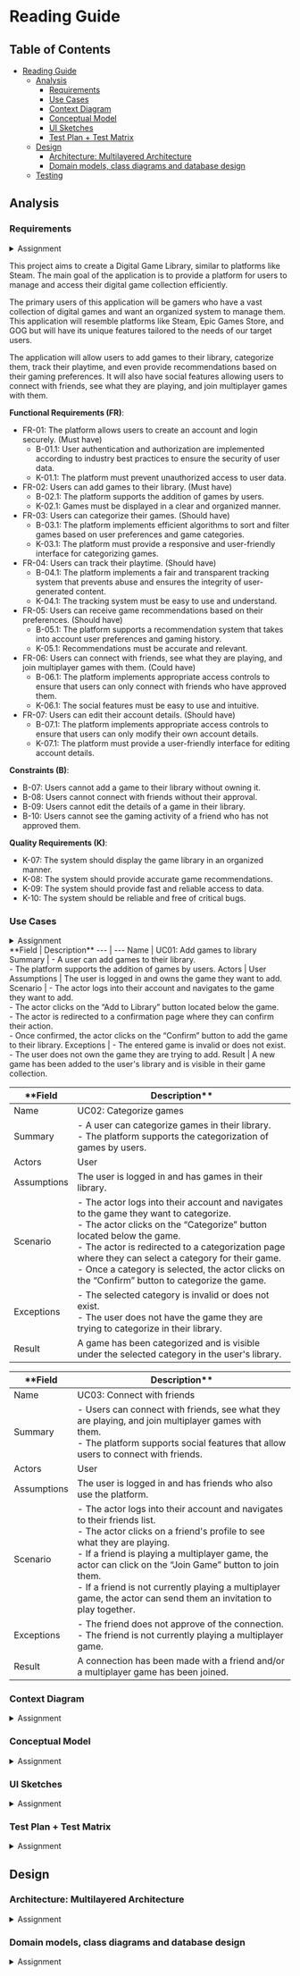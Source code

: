 # Reading Guide

## Table of Contents
- [Reading Guide](#reading-guide)
  - [Analysis](#analysis)
    - [Requirements](#requirements)
    - [Use Cases](#use-cases)
    - [Context Diagram](#context-diagram)
    - [Conceptual Model](#conceptual-model)
    - [UI Sketches](#ui-sketches)
    - [Test Plan + Test Matrix](#test-plan--test-matrix)
  - [Design](#design)
    - [Architecture: Multilayered Architecture](#architecture-multilayered-architecture)
    - [Domain models, class diagrams and database design](#domain-models-class-diagrams-and-database-design)
  - [Testing](#testing)

## Analysis

### Requirements
<details><summary>Assignment</summary>
Whether you are doing a small project on your own, or a large multidisciplinary project for a large company; everything depends on good requirements. Therefore, it is important to have an overview of what the application should do.

Therefore, in consultation with the client (as in the pro task) or on your own (as in your individual project), you will create a list of functionalities and prioritize them. 

N.B. Also look back at your one-slide idea and project description. If all goes well, you have described there what the goal of your project is. This is the good starting point for thinking and drafting your requirements.

Requirements often have 3 elements:
- Requirement: The behavior the system must exhibit.
- Constraints (on a requirement): Further tightening of the observable behavior of the system (think restrictions on input, things that are or are not allowed)
- Quality requirements (on a requirement): General requirements for the system, usually not a tightening of the behavior, but the way the behavior manifests itself (think sorting a view can be descending and ascending).

</details>

This project aims to create a Digital Game Library, similar to platforms like Steam. The main goal of the application is to provide a platform for users to manage and access their digital game collection efficiently.

The primary users of this application will be gamers who have a vast collection of digital games and want an organized system to manage them. This application will resemble platforms like Steam, Epic Games Store, and GOG but will have its unique features tailored to the needs of our target users.

The application will allow users to add games to their library, categorize them, track their playtime, and even provide recommendations based on their gaming preferences. It will also have social features allowing users to connect with friends, see what they are playing, and join multiplayer games with them.

**Functional Requirements (FR)**:
- FR-01: The platform allows users to create an account and login securely. (Must have)
  - B-01.1: User authentication and authorization are implemented according to industry best practices to ensure the security of user data.
  - K-01.1: The platform must prevent unauthorized access to user data.
- FR-02: Users can add games to their library. (Must have)
  - B-02.1: The platform supports the addition of games by users.
  - K-02.1: Games must be displayed in a clear and organized manner.
- FR-03: Users can categorize their games. (Should have)
  - B-03.1: The platform implements efficient algorithms to sort and filter games based on user preferences and game categories.
  - K-03.1: The platform must provide a responsive and user-friendly interface for categorizing games.
- FR-04: Users can track their playtime. (Should have)
  - B-04.1: The platform implements a fair and transparent tracking system that prevents abuse and ensures the integrity of user-generated content.
  - K-04.1: The tracking system must be easy to use and understand.
- FR-05: Users can receive game recommendations based on their preferences. (Should have)
  - B-05.1: The platform supports a recommendation system that takes into account user preferences and gaming history.
  - K-05.1: Recommendations must be accurate and relevant.
- FR-06: Users can connect with friends, see what they are playing, and join multiplayer games with them. (Could have)
  - B-06.1: The platform implements appropriate access controls to ensure that users can only connect with friends who have approved them.
  - K-06.1: The social features must be easy to use and intuitive.
- FR-07: Users can edit their account details. (Should have)
  - B-07.1: The platform implements appropriate access controls to ensure that users can only modify their own account details.
  - K-07.1: The platform must provide a user-friendly interface for editing account details.


**Constraints (B)**:
- B-07: Users cannot add a game to their library without owning it.
- B-08: Users cannot connect with friends without their approval.
- B-09: Users cannot edit the details of a game in their library.
- B-10: Users cannot see the gaming activity of a friend who has not approved them.

**Quality Requirements (K)**:
- K-07: The system should display the game library in an organized manner.
- K-08: The system should provide accurate game recommendations.
- K-09: The system should provide fast and reliable access to data.
- K-10: The system should be reliable and free of critical bugs.

### Use Cases
<details><summary>Assignment</summary>

The next step in developing the application is to create Use Cases based on the requirements. A Use Case describes "who" can do "what" with the system in question. Use Cases consist of a scenario description. The relationship between the Actors and their Use Cases can be represented in a Use Case diagram. Note that such a diagram is worthless without the descriptions.

  </details>
**Field | Description**
--- | ---
Name | UC01: Add games to library
Summary | - A user can add games to their library.<br>- The platform supports the addition of games by users.
Actors | User
Assumptions | The user is logged in and owns the game they want to add.
Scenario | - The actor logs into their account and navigates to the game they want to add.<br>- The actor clicks on the “Add to Library” button located below the game.<br>- The actor is redirected to a confirmation page where they can confirm their action.<br>- Once confirmed, the actor clicks on the “Confirm” button to add the game to their library.
Exceptions | - The entered game is invalid or does not exist.<br>- The user does not own the game they are trying to add.
Result | A new game has been added to the user's library and is visible in their game collection.

**Field | Description**
--- | ---
Name | UC02: Categorize games
Summary | - A user can categorize games in their library.<br>- The platform supports the categorization of games by users.
Actors | User
Assumptions | The user is logged in and has games in their library.
Scenario | - The actor logs into their account and navigates to the game they want to categorize.<br>- The actor clicks on the “Categorize” button located below the game.<br>- The actor is redirected to a categorization page where they can select a category for their game.<br>- Once a category is selected, the actor clicks on the “Confirm” button to categorize the game.
Exceptions | - The selected category is invalid or does not exist.<br>- The user does not have the game they are trying to categorize in their library.
Result | A game has been categorized and is visible under the selected category in the user's library.

**Field | Description**
--- | ---
Name | UC03: Connect with friends
Summary | - Users can connect with friends, see what they are playing, and join multiplayer games with them.<br>- The platform supports social features that allow users to connect with friends.
Actors | User
Assumptions | The user is logged in and has friends who also use the platform.
Scenario | - The actor logs into their account and navigates to their friends list.<br>- The actor clicks on a friend's profile to see what they are playing.<br>- If a friend is playing a multiplayer game, the actor can click on the “Join Game” button to join them.<br>- If a friend is not currently playing a multiplayer game, the actor can send them an invitation to play together.
Exceptions | - The friend does not approve of the connection.<br>- The friend is not currently playing a multiplayer game.
Result | A connection has been made with a friend and/or a multiplayer game has been joined.


### Context Diagram
<details><summary>Assignment</summary>

A software application always runs in a certain context: A number of external systems and actors with which the application interacts. These include users, external APIs and other hardware or software. 

To give a first idea of what the software might look like, you can make a context diagram for this purpose. Here you consider your application as a black-box and start looking at what other things the application interacts with. 


If you have this context, then such a diagram can be used as input for requirements or user stories, and gives, for example, an overview of the actors of the system. In design, a context diagram can also be used as a basis for the software architecture.

Additional information
The C4 model provides an explanation of the Context diagramLinks to an external site.

  </details>

### Conceptual Model
<details><summary>Assignment</summary>

In addition to an outline of the context, it also makes sense to create conceptual models early in the project to provide structure to the application domain. It serves as a talking picture with the customer and does not contain technical details, but uses "the language of the customer. Therefore, in it you do not yet make technical decisions such as "what type does each attribute have", "how do I then store this in the database" and "what behavior of the system comes in which entity".

Therefore, the conceptual model contains only entities, relationships and the most important attributes for the applicaite.

In the SQL dictation (Chapter 2) Download SQL dictation (Chapter 2)there is information about setting up a conceptual model.
Once you have set up a Context diagram and a Conceptual model, you have a nice analysis of the outside world and the customer domain and can get to work translating these requirements into a technical solution.

  </details>

### UI Sketches
<details><summary>Assignment</summary>
A UI sketch can help gather requirements. By thinking about what the site looks like, you also force yourself to consider what functionality must be present to make that happen. Note that an outline should be mostly sketchy; that sounds obvious, but make sure it doesn't contain too much detail. It certainly shouldn't look too detailed either.

  </details>

### Test Plan + Test Matrix
<details><summary>Assignment</summary>
Based on the requirements, you can often already come up with a number of scenarios that your application must meet. Both the 'happy flow', where you go through the steps as it should be, but also the error situations. For both of these scenarios you can invent a test to verify that your software works as intended. You can document these tests in a test plan and demonstrate that you cover your requirements with a test matrix.

  </details>

## Design

### Architecture: Multilayered Architecture
<details><summary>Assignment</summary>
The architecture of a software system provides an abstract description, often presented through an architecture diagram, of the logical components and their relationships within the application. It plays a crucial role in defining the main responsibilities of the application and influencing the organization of the codebase.

The choice of architecture is often driven by the specific requirements of the application. Factors such as scalability, deployment ease, development speed, testability, and performance heavily influence the architectural decisions. Each of these considerations impacts the overall design.

One example of a commonly used architecture is the multilayer architecture, also known as layered or N-tier architecture. It involves dividing the application into distinct components or layers, each responsible for specific functions, including:

1. Presentation (View/UI): Handles the interaction between users and the application.
2. Application (Logic/Business): Implements the core behavior and functionality of the application.
3. Persistence (DAL - Data Access Layer): Manages the connection between the application and the chosen data storage method.
4. Domain (Model): Represents the data containers used by the application.
5. ApiWrapper: Facilitates the integration between the application and external APIs.
6. Hardware Abstraction Layer (HAL): Establishes the communication between the application and external hardware.

When designing the architecture, you determine the necessary components and define their connections. The analysis, particularly the contextual understanding of the project, serves as valuable input in this decision-making process. In your design document, you should provide an explanation justifying the chosen architecture based on its suitability for the project's requirements.

  </details>


### Domain models, class diagrams and database design
<details><summary>Assignment</summary>
A class diagram shows the overview of the classes in a system, as well as the relationships between them. For each class, the name as well as the attributes and methods are displayed. These diagrams are used to model the static structure of your software.

By creating class diagrams, you are able to discuss and validate your design with your colleagues before you even begin programming. These diagrams are the standard way to define the design of your system.

Eventually, you will also start storing things in a database (this is one of the learning outcomes). Try to think, based on your domain model, what tables you are going to need and what the relationships are between them. Your DBMS (DataBase Mangement System) will enforce these relationships if you put keys (primary and foreign keys) on the right fields. There are also technical limitations on the data types you can store in your DBMS. These are also reflected in your Database design.

  </details>

